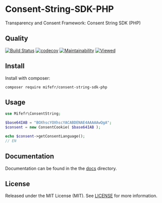 # Consent-String-SDK-PHP
Transparency and Consent Framework: Consent String SDK (PHP)

## Quality
 [![Build Status](https://api.travis-ci.org/mifefr/consent-string-sdk-php.png?branch=master)](https://travis-ci.org/mifefr/consent-string-sdk-php)
 [![codecov](https://codecov.io/gh/mifefr/consent-string-sdk-php/branch/master/graph/badge.svg)](https://codecov.io/gh/mifefr/consent-string-sdk-php)
 [![Maintainability](https://api.codeclimate.com/v1/badges/72505332985c27a432b2/maintainability)](https://codeclimate.com/github/mifefr/consent-string-sdk-php)
 [![Viewed](http://hits.dwyl.com/mifefr/consent-string-sdk-php.svg)](http://hits.dwyl.com/mifefr/consent-string-sdk-php)


## Install
Install with composer:
```bach
composer require mifefr/consent-string-sdk-php
```

## Usage
```php
use Mifefr\ConsentString;

$base64IAB = "BOXhscYOXhscYACABDENAE4AAAAAwQgA";
$consent = new ConsentCookie( $base64IAB );

echo $consent->getConsentLanguage();
// EN
```

## Documentation
Documentation can be found in the the [docs](https://github.com/mifefr/consent-string-sdk-php/tree/master/docs) directory.

## License
 Released under the MIT License (MIT). See [LICENSE](https://github.com/mifefr/consent-string-sdk-php/blob/master/LICENSE) for more information.
 
